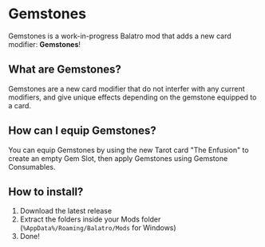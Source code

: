 # Gemstones
Gemstones is a work-in-progress Balatro mod that adds a new card modifier: **Gemstones**!

## What are Gemstones?
Gemstones are a new card modifier that do not interfer with any current modifiers, and give unique effects depending on the gemstone equipped to a card. 

## How can I equip Gemstones?
You can equip Gemstones by using the new Tarot card "The Enfusion" to create an empty Gem Slot, then apply Gemstones using Gemstone Consumables.

## How to install?

1. Download the latest release
2. Extract the folders inside your Mods folder (`%AppData%/Roaming/Balatro/Mods` for Windows)
3. Done!
